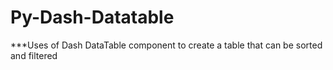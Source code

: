 # Py-Dash-Datatable

***Uses of Dash DataTable component to create a table that can be sorted and filtered